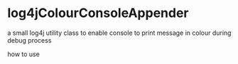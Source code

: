 log4jColourConsoleAppender
==========================

a small log4j utility class to enable console to print message in colour during debug process

how to use
